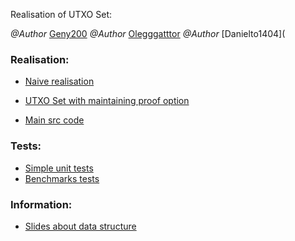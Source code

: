 Realisation of UTXO Set:

*@Author* [Geny200](https://github.com/geny200)
*@Author* [Olegggatttor](https://github.com/olegggatttor)
*@Author* [Danielto1404](

### Realisation:
+ [Naive realisation](https://github.com/geny200/UTXOSet/blob/master/src/UTXOSet/UTXOSetImpl.java)
+ [UTXO Set with maintaining proof option](https://github.com/geny200/UTXOSet/blob/master/src/UTXOSet/UTXOSetProofImpl.java)

+ [Main src code](src/UTXOSet)

### Tests:
+ [Simple unit tests](test/base)
+ [Benchmarks tests](test/Benchmarks)

### Information:
+ [Slides about data structure](Utreexo.pptx)
